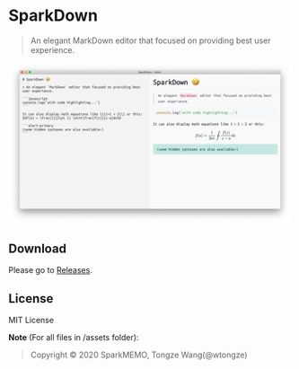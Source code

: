 # SparkDown
> An elegant MarkDown editor that focused on providing best user experience.

![](assets/demo.png)

## Download
Please go to [Releases](https://github.com/sparkmemo/SparkDown/releases).

## License
MIT License

**Note** (For all files in /assets folder):
> Copyright © 2020 SparkMEMO, Tongze Wang(@wtongze)